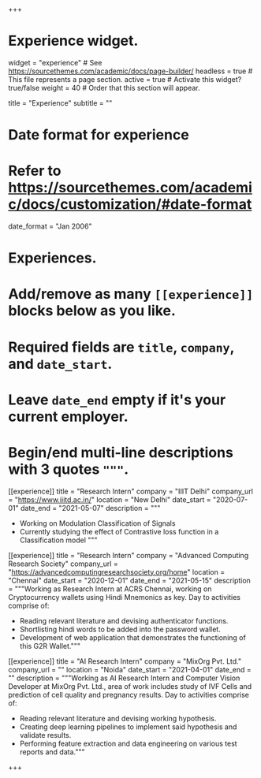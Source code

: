 +++
# Experience widget.
widget = "experience"  # See https://sourcethemes.com/academic/docs/page-builder/
headless = true  # This file represents a page section.
active = true  # Activate this widget? true/false
weight = 40  # Order that this section will appear.

title = "Experience"
subtitle = ""

# Date format for experience
#   Refer to https://sourcethemes.com/academic/docs/customization/#date-format
date_format = "Jan 2006"

# Experiences.
#   Add/remove as many `[[experience]]` blocks below as you like.
#   Required fields are `title`, `company`, and `date_start`.
#   Leave `date_end` empty if it's your current employer.
#   Begin/end multi-line descriptions with 3 quotes `"""`.
[[experience]]
  title = "Research Intern"
  company = "IIIT Delhi"
  company_url = "https://www.iiitd.ac.in/"
  location = "New Delhi"
  date_start = "2020-07-01"
  date_end = "2021-05-07"
  description = """
  * Working on Modulation Classification of Signals
  * Currently studying the effect of Contrastive loss function in a Classification model
  """
  
  [[experience]]
  title = "Research Intern"
  company = "Advanced Computing Research Society"
  company_url = "https://advancedcomputingresearchsociety.org/home"
  location = "Chennai"
  date_start = "2020-12-01"
  date_end = "2021-05-15"
  description = """Working as Research Intern at ACRS Chennai, working on Cryptocurrency wallets using Hindi Mnemonics as key. Day to activities comprise of:
  * Reading relevant literature and devising authenticator functions.
  * Shortlisting hindi words to be added into the password wallet.
  * Development of web application that demonstrates the functioning of this G2R Wallet."""

[[experience]]
  title = "AI Research Intern"
  company = "MixOrg Pvt. Ltd."
  company_url = ""
  location = "Noida"
  date_start = "2021-04-01"
  date_end = ""
  description = """Working as AI Research Intern and Computer Vision Developer at MixOrg Pvt. Ltd., area of work includes study of IVF Cells and prediction of cell quality and pregnancy results. Day to activities comprise of:
  * Reading relevant literature and devising working hypothesis.
  * Creating deep learning pipelines to implement said hypothesis and validate results.
  * Performing feature extraction and data engineering on various test reports and data."""

+++
